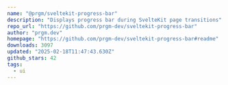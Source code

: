 ```yaml
---
name: "@prgm/sveltekit-progress-bar"
description: "Displays progress bar during SvelteKit page transitions"
repo_url: "https://github.com/prgm-dev/sveltekit-progress-bar"
author: "prgm.dev"
homepage: "https://github.com/prgm-dev/sveltekit-progress-bar#readme"
downloads: 3097
updated: "2025-02-18T11:47:43.630Z"
github_stars: 42
tags: 
  - ui
---
```

